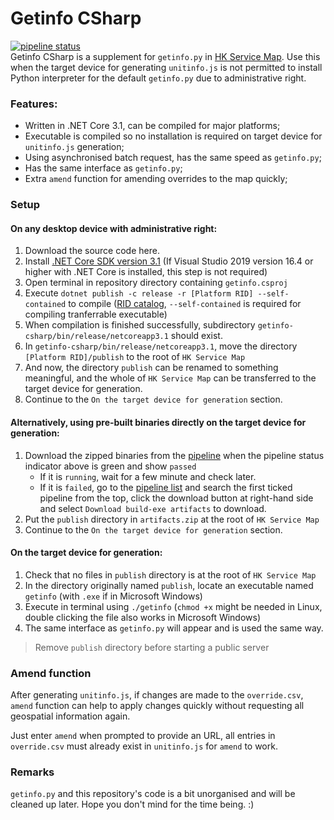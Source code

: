 # Getinfo CSharp
[![pipeline status](https://gitlab.com/WylieYYYY/getinfo-csharp/badges/master/pipeline.svg)](https://gitlab.com/WylieYYYY/getinfo-csharp/commits/master)  
Getinfo CSharp is a supplement for `getinfo.py` in [HK Service Map](https://gitlab.com/WylieYYYY/hk-service-map). Use this when the target device for generating `unitinfo.js` is not permitted to install Python interpreter for the default `getinfo.py` due to administrative right.
### Features:
- Written in .NET Core 3.1, can be compiled for major platforms;
- Executable is compiled so no installation is required on target device for `unitinfo.js` generation;
- Using asynchronised batch request, has the same speed as `getinfo.py`;
- Has the same interface as `getinfo.py`;
- Extra `amend` function for amending overrides to the map quickly;

### Setup
#### On any desktop device with administrative right:
1. Download the source code here.
2. Install [.NET Core SDK version 3.1](https://docs.microsoft.com/en-us/dotnet/core/install/sdk) (If Visual Studio 2019 version 16.4 or higher with .NET Core is installed, this step is not required)
3. Open terminal in repository directory containing `getinfo.csproj`
4. Execute `dotnet publish -c release -r [Platform RID] --self-contained` to compile ([RID catalog](https://docs.microsoft.com/en-us/dotnet/core/rid-catalog), `--self-contained` is required for compiling tranferrable executable)
5. When compilation is finished successfully, subdirectory `getinfo-csharp/bin/release/netcoreapp3.1` should exist.
6. In `getinfo-csharp/bin/release/netcoreapp3.1`, move the directory `[Platform RID]/publish` to the root of `HK Service Map`
7. And now, the directory `publish` can be renamed to something meaningful, and the whole of `HK Service Map` can be transferred to the target device for generation.
8. Continue to the `On the target device for generation` section.

#### Alternatively, using pre-built binaries directly on the target device for generation:
1. Download the zipped binaries from the [pipeline](https://gitlab.com/WylieYYYY/getinfo-csharp/-/jobs/artifacts/master/download?job=build-exe) when the pipeline status indicator above is green and show `passed`
   - If it is `running`, wait for a few minute and check later.
   - If it is `failed`, go to the [pipeline list](https://gitlab.com/WylieYYYY/getinfo-csharp/pipelines) and search the first ticked pipeline from the top, click the download button at right-hand side and select `Download build-exe artifacts` to download.
2. Put the `publish` directory in `artifacts.zip` at the root of `HK Service Map`
3. Continue to the `On the target device for generation` section.

#### On the target device for generation:
1. Check that no files in `publish` directory is at the root of `HK Service Map`
2. In the directory originally named `publish`, locate an executable named `getinfo` (with `.exe` if in Microsoft Windows)
3. Execute in terminal using `./getinfo` (`chmod +x` might be needed in Linux, double clicking the file also works in Microsoft Windows)
4. The same interface as `getinfo.py` will appear and is used the same way.

> Remove `publish` directory before starting a public server

### Amend function
After generating `unitinfo.js`, if changes are made to the `override.csv`, `amend` function can help to apply changes quickly without requesting all geospatial information again.

Just enter `amend` when prompted to provide an URL, all entries in `override.csv` must already exist in `unitinfo.js` for `amend` to work.

### Remarks
`getinfo.py` and this repository's code is a bit unorganised and will be cleaned up later. Hope you don't mind for the time being. :)
